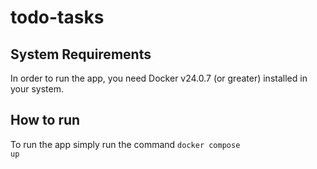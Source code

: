 # todo-tasks

## System Requirements

In order to run the app, you need Docker v24.0.7 (or greater) installed in your system. 

## How to run

To run the app simply run the command <code>docker compose up<code>

